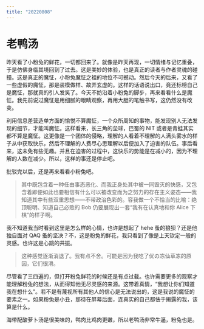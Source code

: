 ```yaml
---
title: "20220808"
---
```

老鸭汤
===

昨天看了小粉兔的鲜花，一切都回来了。就像是昨天再现，一切情绪与记忆重叠，于是仿佛身临其境回到了过去。这是美妙的体验，也是真正的读者与作者灵魂的碰撞。这是真正的魔怔，小粉兔魔怔之祖的地位不可撼动。然后今天的后来，又看了一些虚假的魔怔，那是装模做样、故弄玄虚的。这样的话语说出口，竟还标榜自己是魔怔，那就真的引人发笑了。今天不妨沿着小粉兔的脚步，再来看看什么是魔怔。我先前说过魔怔是用细腻的眼睛观察，再用大胆的笔触书写，这仍然没有改变。

利用信息差营造单方面的愉悦不算魔怔，一个众所周知的事物，能发现别人无法发现的细节，才能叫魔怔。这样看来，长三角的垒球，巴蜀的 NIT 或者是青蛙其实都不算是魔怔。这更像是一个团体的侵略，理解的人看着不理解的人满头雾水的样子从中获取快乐，然后不理解的人费尽心思理解以后便加入了迫害的队伍。事后看来，这未免有些无趣。并且在迫害的过程中，这快乐的势能是在减小的，因为不理解的人数在减少。所以，这样的事还是停止吧。

批驳完以后，还是再来看看小粉兔吧。

>   其中既包含着一种任由事态恶化、而我正身处其中被一同毁灭的快感，又包含着即便如此也要相信有什么可以被改变而为之努力的存在主义姿态——我知道其中有些双重思想——不带政治色彩的。容我做一个不恰当的比喻：绝顶聪明、知道自己必败的 Bob 仍要展现出一套“我有在认真地和你 Alice 下棋”的样子啊。

我不知道我当时看到这里是怎么样的心情，也许是想起了 hehe 蚤的狼狈？还是他独自面对 QAQ 蚤的坚决？不，这是粉兔的鲜花，我只看到了像是上天钦定一般的灵感。也许这是心跳的共振。

>   这种感觉逐渐消退了。我有点不舍。可能是因为我吃了优の冻仙草冻的原因，它们很滑。

尽管看了三四遍的，但打开粉兔鲜花的时候还是有点过载。也许需要更多的观察才能理解粉兔的想法，从而得知他无尽灵感的来源。这带着真情，“我想让你们知道我在想什么”。若不是有蔑视所有其他人的信心是无法说出的，这是我说的魔怔的要素之一。如果粉兔是小丑，那待在屏幕后面，连真实的自己都怯于揭露的我，该算是什么。

海带配酸萝卜汤是很美味的，鸭肉比鸡肉更嫩，所以老鸭汤非常牛逼，粉兔也是。
